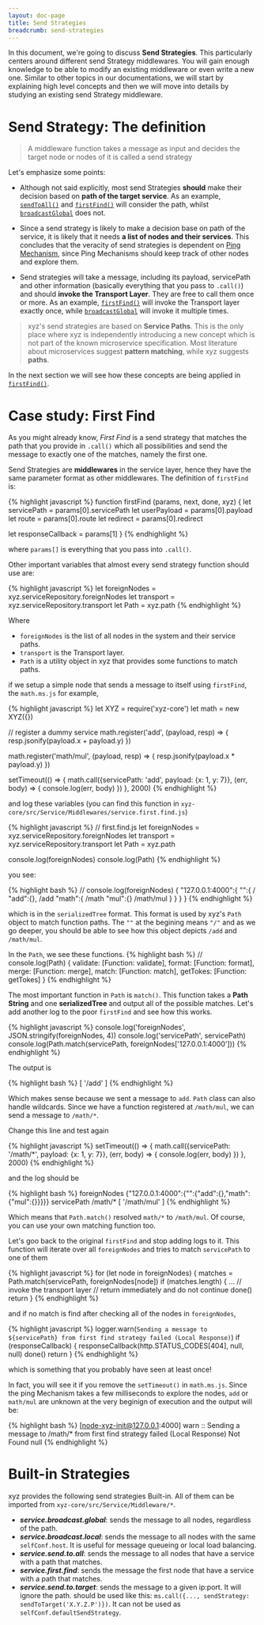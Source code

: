 ```yaml
---
layout: doc-page
title: Send Strategies
breadcrumb: send-strategies
---
```


In this document, we're going to discuss **Send Strategies**. This particularly centers around different send Strategy middlewares. You will gain enough knowledge to be able to modify an existing middleware or even write a new one. Similar to other topics in our documentations, we will start by explaining high level concepts and then we will move into details by studying an existing send Strategy middleware.

# Send Strategy: The definition

> A middleware function takes a message as input and decides the target node or nodes of it is called a send strategy

Let's emphasize some points:

- Although not said explicitly, most send Strategies **should** make their decision based on **path of the target service**. As an example, [`sendToAll()`]() and [`firstFind()`]() will consider the path, whilst [`broadcastGlobal`]() does not.

- Since a send strategy is likely to make a decision base on path of the service, it is likely that it needs **a list of nodes and their services**. This concludes that the veracity of send strategies is dependent on [Ping Mechanism](/documentations/advance/ping-mechanisms), since Ping Mechanisms should keep track of other nodes and explore them.

- Send strategies will take a message, including its payload, servicePath and other information (basically everything that you pass to `.call()`) and should **invoke the Transport Layer**. They are free to call them once or more. As an example, [`firstFind()`]() will invoke the Transport layer exactly once, while [`broadcastGlobal`]() will invoke it multiple times.

> xyz's send strategies are based on **Service Paths**. This is the only place where xyz is independently introducing a new concept which is not part of the known microservice specification. Most literature about microservices suggest **pattern matching**, while xyz suggests **paths**.

In the next section we will see how these concepts are being applied in [`firstFind()`]().

# Case study: First Find

As you might already know, _First Find_ is a send strategy that matches the path that you provide in `.call()` which all possibilities and send the message to exactly one of the matches, namely the first one.

Send Strategies are **middlewares** in the service layer, hence they have the same parameter format as other middlewares. The definition of `firstFind` is:

{% highlight javascript %}
function firstFind (params, next, done, xyz) {
  let servicePath = params[0].servicePath
  let userPayload = params[0].payload
  let route = params[0].route
  let redirect = params[0].redirect

  let responseCallback = params[1]
}
{% endhighlight %}

where `params[]` is everything that you pass into `.call()`.

Other important variables that almost every send strategy function should use are:

{% highlight javascript %}
let foreignNodes = xyz.serviceRepository.foreignNodes
let transport = xyz.serviceRepository.transport
let Path = xyz.path
{% endhighlight %}

Where

- `foreignNodes` is the list of all nodes in the system and their service paths.
- `transport` is the Transport layer.
- `Path` is a utility object in xyz that provides some functions to match paths.

if we setup a simple node that sends a message to itself using `firstFind`, the `math.ms.js` for example,

{% highlight javascript %}
let XYZ = require('xyz-core')
let math = new XYZ({})

// register a dummy service
math.register('add', (payload, resp) => {
  resp.jsonify(payload.x + payload.y)
})

math.register('math/mul', (payload, resp) => {
  resp.jsonify(payload.x * payload.y)
})

setTimeout(() => {
  math.call({servicePath: 'add', payload: {x: 1, y: 7}}, (err, body) => {
    console.log(err, body)
  })
}, 2000)
{% endhighlight %}


and log these variables (you can find this function in `xyz-core/src/Service/Middlewares/service.first.find.js`)

{% highlight javascript %}
// first.find.js
let foreignNodes = xyz.serviceRepository.foreignNodes
let transport = xyz.serviceRepository.transport
let Path = xyz.path

console.log(foreignNodes)
console.log(Path)
{% endhighlight %}

you see:

{% highlight bash %}
// console.log(foreignNodes)
{
  "127.0.0.1:4000":{
    "":{                         /
      "add":{},                  /add
      "math":{                   /math
        "mul":{}                 /math/mul
      }
    }
  }
}
{% endhighlight %}

which is in the `serializedTree` format. This format is used by xyz's `Path` object to match function paths. The `""` at the begining means `"/"` and as we go deeper, you should be able to see how this object depicts `/add` and `/math/mul`.

In the `Path`, we see these functions.
{% highlight bash %}
// console.log(Path)
{ validate: [Function: validate],
  format: [Function: format],
  merge: [Function: merge],
  match: [Function: match],
  getTokes: [Function: getTokes] }
{% endhighlight %}

The most important function in `Path` is `match()`. This function takes a **Path String** and one **serializedTree** and output all of the possible matches. Let's add another log to the poor `firstFind` and see how this works.

{% highlight javascript %}
console.log('foreignNodes', JSON.stringify(foreignNodes, 4))
console.log('servicePath', servicePath)
console.log(Path.match(servicePath, foreignNodes['127.0.0.1:4000']))
{% endhighlight %}

The output is

{% highlight bash %}
[ '/add' ]
{% endhighlight %}

Which makes sense because we sent a message to `add`. `Path` class can also handle wildcards. Since we have a function registered at `/math/mul`, we can send a message to `/math/*`.

Change this line and test again

{% highlight javascript %}
setTimeout(() => {
  math.call({servicePath: '/math/*', payload: {x: 1, y: 7}}, (err, body) => {
    console.log(err, body)
  })
}, 2000)
{% endhighlight %}

and the log should be

{% highlight bash %}
foreignNodes {"127.0.0.1:4000":{"":{"add":{},"math":{"mul":{}}}}}
servicePath /math/*
[ '/math/mul' ]
{% endhighlight %}

Which means that `Path.match()` resolved `math/*` to `/math/mul`. Of course, you can use your own matching function too.

Let's goo back to the original `firstFind` and stop adding logs to it. This function will iterate over all `foreignNodes` and tries to match `servicePath` to one of them

{% highlight javascript %}
for (let node in foreignNodes) {
    matches = Path.match(servicePath, foreignNodes[node])
    if (matches.length) {
      ...
      // invoke the transport layer
      // return immediately and do not continue
      done()
      return
  }
{% endhighlight %}

and if no match is find after checking all of the nodes in `foreignNodes`,

{% highlight javascript %}
logger.warn(`Sending a message to ${servicePath} from first find strategy failed (Local Response)`)
  if (responseCallback) {
    responseCallback(http.STATUS_CODES[404], null, null)
    done()
    return
  }
{% endhighlight %}

which is something that you probably have seen at least once!

In fact, you will see it if you remove the `setTimeout()` in `math.ms.js`. Since the ping Mechanism takes a few milliseconds to explore the nodes, `add` or `math/mul` are unknown at the very beginign of execution and the output will be:

{% highlight bash %}
[node-xyz-init@127.0.0.1:4000] warn :: Sending a message to /math/* from first find strategy failed (Local Response)
Not Found null
{% endhighlight %}


# Built-in Strategies

xyz provides the following send strategies Built-in. All of them can be imported from `xyz-core/src/Service/Middleware/*`.

- **_service.broadcast.global_**: sends the message to all nodes, regardless of the path.
- **_service.broadcast.local_**: sends the message to all nodes with the same `selfConf.host`. It is useful for message queueing or local load balancing.
- **_service.send.to.all_**: sends the message to all nodes that have a service with a path that matches.
- **_service.first.find_**: sends the message the first node that have a service with a path that matches.
- **_service.send.to.target_**: sends the message to a given ip:port. It will ignore the path. should be used like this: `ms.call({..., sendStrategy: sendToTarget('X.Y.Z.P')})`. It can not be used as `selfConf.defaultSendStrategy`.
